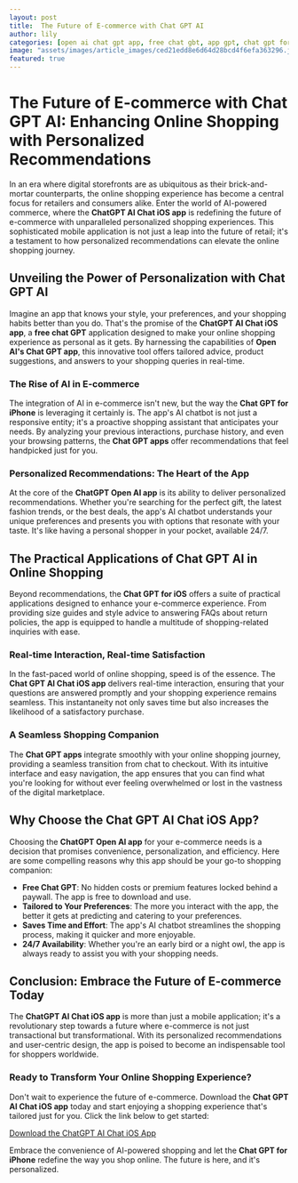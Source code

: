 ```yaml
---
layout: post
title:  The Future of E-commerce with Chat GPT AI
author: lily
categories: [open ai chat gpt app, free chat gbt, app gpt, chat gpt for ios, chat gpt for iphone, chat gpt apps, chatgpt open ai app]
image: "assets/images/article_images/ced21edd8e6d64d28bcd4f6efa363296.jpg"
featured: true
---
```


# The Future of E-commerce with Chat GPT AI: Enhancing Online Shopping with Personalized Recommendations

In an era where digital storefronts are as ubiquitous as their brick-and-mortar counterparts, the online shopping experience has become a central focus for retailers and consumers alike. Enter the world of AI-powered commerce, where the **ChatGPT AI Chat iOS app** is redefining the future of e-commerce with unparalleled personalized shopping experiences. This sophisticated mobile application is not just a leap into the future of retail; it's a testament to how personalized recommendations can elevate the online shopping journey.

## Unveiling the Power of Personalization with Chat GPT AI

Imagine an app that knows your style, your preferences, and your shopping habits better than you do. That's the promise of the **ChatGPT AI Chat iOS app**, a **free chat GPT** application designed to make your online shopping experience as personal as it gets. By harnessing the capabilities of **Open AI's Chat GPT app**, this innovative tool offers tailored advice, product suggestions, and answers to your shopping queries in real-time.

### The Rise of AI in E-commerce

The integration of AI in e-commerce isn't new, but the way the **Chat GPT for iPhone** is leveraging it certainly is. The app's AI chatbot is not just a responsive entity; it's a proactive shopping assistant that anticipates your needs. By analyzing your previous interactions, purchase history, and even your browsing patterns, the **Chat GPT apps** offer recommendations that feel handpicked just for you.

### Personalized Recommendations: The Heart of the App

At the core of the **ChatGPT Open AI app** is its ability to deliver personalized recommendations. Whether you're searching for the perfect gift, the latest fashion trends, or the best deals, the app's AI chatbot understands your unique preferences and presents you with options that resonate with your taste. It's like having a personal shopper in your pocket, available 24/7.

## The Practical Applications of Chat GPT AI in Online Shopping

Beyond recommendations, the **Chat GPT for iOS** offers a suite of practical applications designed to enhance your e-commerce experience. From providing size guides and style advice to answering FAQs about return policies, the app is equipped to handle a multitude of shopping-related inquiries with ease.

### Real-time Interaction, Real-time Satisfaction

In the fast-paced world of online shopping, speed is of the essence. The **Chat GPT AI Chat iOS app** delivers real-time interaction, ensuring that your questions are answered promptly and your shopping experience remains seamless. This instantaneity not only saves time but also increases the likelihood of a satisfactory purchase.

### A Seamless Shopping Companion

The **Chat GPT apps** integrate smoothly with your online shopping journey, providing a seamless transition from chat to checkout. With its intuitive interface and easy navigation, the app ensures that you can find what you're looking for without ever feeling overwhelmed or lost in the vastness of the digital marketplace.

## Why Choose the Chat GPT AI Chat iOS App?

Choosing the **ChatGPT Open AI app** for your e-commerce needs is a decision that promises convenience, personalization, and efficiency. Here are some compelling reasons why this app should be your go-to shopping companion:

- **Free Chat GPT**: No hidden costs or premium features locked behind a paywall. The app is free to download and use.
- **Tailored to Your Preferences**: The more you interact with the app, the better it gets at predicting and catering to your preferences.
- **Saves Time and Effort**: The app's AI chatbot streamlines the shopping process, making it quicker and more enjoyable.
- **24/7 Availability**: Whether you're an early bird or a night owl, the app is always ready to assist you with your shopping needs.

## Conclusion: Embrace the Future of E-commerce Today

The **ChatGPT AI Chat iOS app** is more than just a mobile application; it's a revolutionary step towards a future where e-commerce is not just transactional but transformational. With its personalized recommendations and user-centric design, the app is poised to become an indispensable tool for shoppers worldwide.

### Ready to Transform Your Online Shopping Experience?

Don't wait to experience the future of e-commerce. Download the **Chat GPT AI Chat iOS app** today and start enjoying a shopping experience that's tailored just for you. Click the link below to get started:

[Download the ChatGPT AI Chat iOS App](https://apps.apple.com/us/app/ai-ask-chat-with-ai-bots/id6472484891)

Embrace the convenience of AI-powered shopping and let the **Chat GPT for iPhone** redefine the way you shop online. The future is here, and it's personalized.